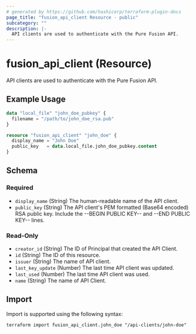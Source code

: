 ```yaml
---
# generated by https://github.com/hashicorp/terraform-plugin-docs
page_title: "fusion_api_client Resource - public"
subcategory: ""
description: |-
  API clients are used to authenticate with the Pure Fusion API.
---
```


# fusion_api_client (Resource)

API clients are used to authenticate with the Pure Fusion API.

## Example Usage

```terraform
data "local_file" "john_doe_pubkey" {
  filename = "/path/to/john_doe_rsa.pub"
}

resource "fusion_api_client" "john_doe" {
  display_name = "John Doe"
  public_key   = data.local_file.john_doe_pubkey.content
}
```

<!-- schema generated by tfplugindocs -->
## Schema

### Required

- `display_name` (String) The human-readable name of the API client.
- `public_key` (String) The API client's PEM formatted (Base64 encoded) RSA public key. Include the --BEGIN PUBLIC KEY-- and --END PUBLIC KEY-- lines.

### Read-Only

- `creator_id` (String) The ID of Principal that created the API Client.
- `id` (String) The ID of this resource.
- `issuer` (String) The name of API client.
- `last_key_update` (Number) The last time API client was updated.
- `last_used` (Number) The last time API client was used.
- `name` (String) The name of API Client.

## Import

Import is supported using the following syntax:

```shell
terraform import fusion_api_client.john_doe "/api-clients/john-doe"
```
